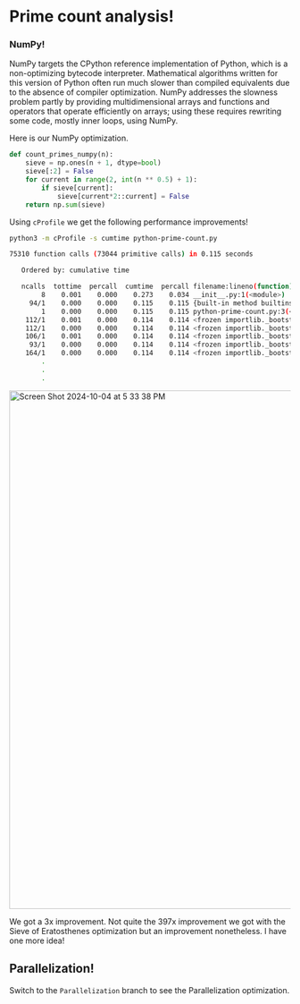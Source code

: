 # Prime count analysis!
### NumPy!

NumPy targets the CPython reference implementation of Python, which is a non-optimizing bytecode interpreter. Mathematical algorithms written for this version of Python often run much slower than compiled equivalents due to the absence of compiler optimization. NumPy addresses the slowness problem partly by providing multidimensional arrays and functions and operators that operate efficiently on arrays; using these requires rewriting some code, mostly inner loops, using NumPy.

Here is our NumPy optimization.

```python
def count_primes_numpy(n):
    sieve = np.ones(n + 1, dtype=bool)
    sieve[:2] = False
    for current in range(2, int(n ** 0.5) + 1):
        if sieve[current]:
            sieve[current*2::current] = False
    return np.sum(sieve)
```

Using `cProfile` we get the following performance improvements!

```bash
python3 -m cProfile -s cumtime python-prime-count.py
```

```bash
75310 function calls (73044 primitive calls) in 0.115 seconds

   Ordered by: cumulative time

   ncalls  tottime  percall  cumtime  percall filename:lineno(function)
        8    0.001    0.000    0.273    0.034 __init__.py:1(<module>)
     94/1    0.000    0.000    0.115    0.115 {built-in method builtins.exec}
        1    0.000    0.000    0.115    0.115 python-prime-count.py:3(<module>)
    112/1    0.001    0.000    0.114    0.114 <frozen importlib._bootstrap>:1002(_find_and_load)
    112/1    0.000    0.000    0.114    0.114 <frozen importlib._bootstrap>:967(_find_and_load_unlocked)
    106/1    0.001    0.000    0.114    0.114 <frozen importlib._bootstrap>:659(_load_unlocked)
     93/1    0.000    0.000    0.114    0.114 <frozen importlib._bootstrap_external>:784(exec_module)
    164/1    0.000    0.000    0.114    0.114 <frozen importlib._bootstrap>:220(_call_with_frames_removed)
        .
        .
        .
```

<img width="927" alt="Screen Shot 2024-10-04 at 5 33 38 PM" src="https://github.com/user-attachments/assets/32a8cd03-ccc4-43b6-b2ba-a6da8dc1e455">

We got a 3x improvement. Not quite the 397x improvement we got with the Sieve of Eratosthenes optimization but an improvement nonetheless. I have one more idea!

## Parallelization!

Switch to the `Parallelization` branch to see the Parallelization optimization.

